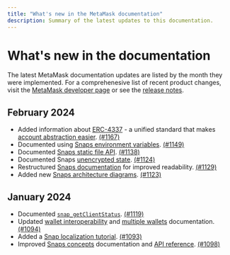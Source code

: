 ```yaml
---
title: "What's new in the MetaMask documentation"
description: Summary of the latest updates to this documentation.
---
```


# What's new in the documentation

The latest MetaMask documentation updates are listed by the month they were implemented. For a comprehenesive list of recent product changes, visit the [MetaMask developer page](https://metamask.io/developer/) or see the [release notes](https://github.com/MetaMask/metamask-sdk/releases).

## February 2024
- Added information about [ERC-4337](https://metamask.io/news/latest/account-abstraction-past-present-future/) - a unified standard that makes [account abstraction easier](/snaps/features/custom-evm-accounts/security). [(#1167)](https://github.com/MetaMask/metamask-docs/pull/1167)
- Documented using [Snaps environment variables](/snaps/how-to/use-environment-variables). [(#1149)](https://github.com/MetaMask/metamask-docs/pull/1149)
- Documented [Snaps static file API](/snaps/features/static-files). [(#1138)](https://github.com/MetaMask/metamask-docs/pull/1138)
- Documented Snaps [unencrypted state](/snaps/reference/snaps-api/#snap_managestate). [(#1124)](https://github.com/MetaMask/metamask-docs/pull/1124)
- Restructured [Snaps documentation](/snaps) for improved readability. [(#1129)](https://github.com/MetaMask/metamask-docs/pull/1129)
- Added new [Snaps architecture diagrams](/snaps/learn/about-snaps). [(#1123)](https://github.com/MetaMask/metamask-docs/pull/1123)


## January 2024
- Documented [`snap_getClientStatus`](/snaps/reference/snaps-api/#snap_getclientstatus). [(#1119)](https://github.com/MetaMask/metamask-docs/pull/1119)
- Updated [wallet interoperability](/wallet/concepts/wallet-interoperabilty) and [multiple wallets](/wallet/how-to/detect-wallet/multiple-wallets) documentation. [(#1094)](https://github.com/MetaMask/metamask-docs/pull/1094)
- Added a [Snap localization tutorial](/snaps/features/localization). [(#1093)](https://github.com/MetaMask/metamask-docs/pull/1093)
- Improved [Snaps concepts](/snaps/learn/about-snaps) documentation and [API reference](/snaps/reference/snaps-api). [(#1098)](https://github.com/MetaMask/metamask-docs/pull/1098)

